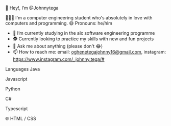 👋 Hey!, I’m @Johnnytega 


👨🏾‍🦱 I'm a computer engineering student who's absolutely in love with computers and programming.
😄 Pronouns: he/him
- 🔭 I’m currently studying in the alx software engineering programme 
- 🕵️ Currently looking to practice my skills with new and fun projects
 - 💬 Ask me about anything (please don't 😂)
- 📫 How to reach me: email: oghenetegajohnny16@gmail.com, instagram: https://www.instagram.com/_johnny.tega/#

Languages
 Java

 Javascript

 Python

 C#

 Typescript

🌐 HTML / CSS
